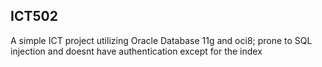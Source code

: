 ## ICT502
A simple ICT project utilizing Oracle Database 11g and oci8; prone to SQL injection and doesnt have authentication except for the index
